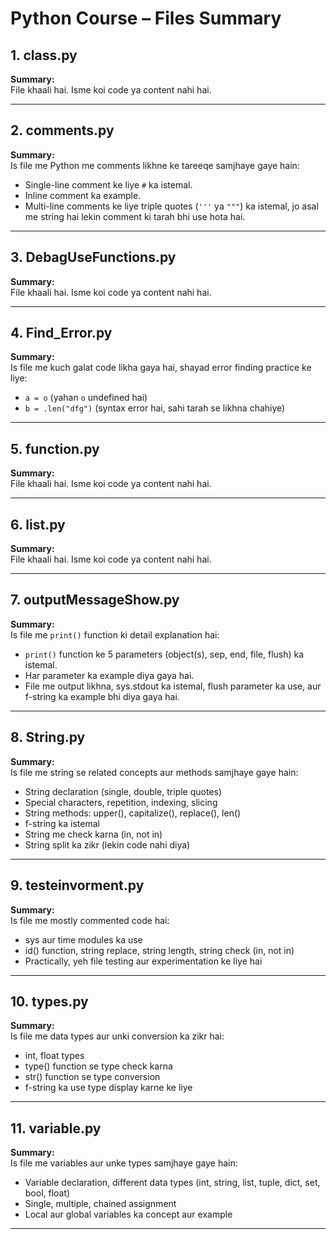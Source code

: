 # Python Course – Files Summary

## 1. class.py
**Summary:**  
File khaali hai. Isme koi code ya content nahi hai.

---

## 2. comments.py
**Summary:**  
Is file me Python me comments likhne ke tareeqe samjhaye gaye hain:
- Single-line comment ke liye `#` ka istemal.
- Inline comment ka example.
- Multi-line comments ke liye triple quotes (`'''` ya `"""`) ka istemal, jo asal me string hai lekin comment ki tarah bhi use hota hai.

---

## 3. DebagUseFunctions.py
**Summary:**  
File khaali hai. Isme koi code ya content nahi hai.

---

## 4. Find_Error.py
**Summary:**  
Is file me kuch galat code likha gaya hai, shayad error finding practice ke liye:
- `a = o` (yahan `o` undefined hai)
- `b = .len("dfg")` (syntax error hai, sahi tarah se likhna chahiye)

---

## 5. function.py
**Summary:**  
File khaali hai. Isme koi code ya content nahi hai.

---

## 6. list.py
**Summary:**  
File khaali hai. Isme koi code ya content nahi hai.

---

## 7. outputMessageShow.py
**Summary:**  
Is file me `print()` function ki detail explanation hai:
- `print()` function ke 5 parameters (object(s), sep, end, file, flush) ka istemal.
- Har parameter ka example diya gaya hai.
- File me output likhna, sys.stdout ka istemal, flush parameter ka use, aur f-string ka example bhi diya gaya hai.

---

## 8. String.py
**Summary:**  
Is file me string se related concepts aur methods samjhaye gaye hain:
- String declaration (single, double, triple quotes)
- Special characters, repetition, indexing, slicing
- String methods: upper(), capitalize(), replace(), len()
- f-string ka istemal
- String me check karna (in, not in)
- String split ka zikr (lekin code nahi diya)

---

## 9. testeinvorment.py
**Summary:**  
Is file me mostly commented code hai:
- sys aur time modules ka use
- id() function, string replace, string length, string check (in, not in)
- Practically, yeh file testing aur experimentation ke liye hai

---

## 10. types.py
**Summary:**  
Is file me data types aur unki conversion ka zikr hai:
- int, float types
- type() function se type check karna
- str() function se type conversion
- f-string ka use type display karne ke liye

---

## 11. variable.py
**Summary:**  
Is file me variables aur unke types samjhaye gaye hain:
- Variable declaration, different data types (int, string, list, tuple, dict, set, bool, float)
- Single, multiple, chained assignment
- Local aur global variables ka concept aur example

---